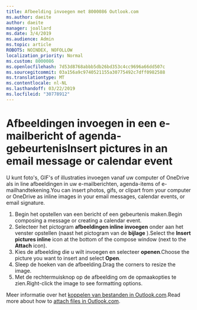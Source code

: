 ```yaml
---
title: Afbeelding invoegen met 8000086 Outlook.com
ms.author: daeite
author: daeite
manager: joallard
ms.date: 3/4/2019
ms.audience: Admin
ms.topic: article
ROBOTS: NOINDEX, NOFOLLOW
localization_priority: Normal
ms.custom: 8000086
ms.openlocfilehash: 7d53d8768abbb5db26bd353c4cc9696a66dd507c
ms.sourcegitcommit: 03a156a9c9740521155a30775492c7dff0982588
ms.translationtype: MT
ms.contentlocale: nl-NL
ms.lasthandoff: 03/22/2019
ms.locfileid: "30778912"
---
```

# <a name="insert-pictures-in-an-email-message-or-calendar-event"></a><span data-ttu-id="2b0e9-102">Afbeeldingen invoegen in een e-mailbericht of agenda-gebeurtenis</span><span class="sxs-lookup"><span data-stu-id="2b0e9-102">Insert pictures in an email message or calendar event</span></span>

<span data-ttu-id="2b0e9-103">U kunt foto's, GIF's of illustraties invoegen vanaf uw computer of OneDrive als in line afbeeldingen in uw e-mailberichten, agenda-items of e-mailhandtekening.</span><span class="sxs-lookup"><span data-stu-id="2b0e9-103">You can insert photos, gifs, or clipart from your computer or OneDrive as inline images in your email messages, calendar events, or email signature.</span></span>

1. <span data-ttu-id="2b0e9-104">Begin het opstellen van een bericht of een gebeurtenis maken.</span><span class="sxs-lookup"><span data-stu-id="2b0e9-104">Begin composing a message or creating a calendar event.</span></span>
2. <span data-ttu-id="2b0e9-105">Selecteer het pictogram **afbeeldingen inline invoegen** onder aan het venster opstellen (naast het pictogram van de **bijlage** ).</span><span class="sxs-lookup"><span data-stu-id="2b0e9-105">Select the **Insert pictures inline** icon at the bottom of the compose window (next to the **Attach** icon).</span></span>
3. <span data-ttu-id="2b0e9-106">Kies de afbeelding die u wilt invoegen en selecteer **openen**.</span><span class="sxs-lookup"><span data-stu-id="2b0e9-106">Choose the picture you want to insert and select **Open**.</span></span>
4. <span data-ttu-id="2b0e9-107">Sleep de hoeken van de afbeelding.</span><span class="sxs-lookup"><span data-stu-id="2b0e9-107">Drag the corners to resize the image.</span></span>
5. <span data-ttu-id="2b0e9-108">Met de rechtermuisknop op de afbeelding om de opmaakopties te zien.</span><span class="sxs-lookup"><span data-stu-id="2b0e9-108">Right-click the image to see formatting options.</span></span>

<span data-ttu-id="2b0e9-109">Meer informatie over het [koppelen van bestanden in Outlook.com](https://support.office.com/article/8d7c1ea7-4e5f-44ce-bb6e-c5fcc92ba9ab).</span><span class="sxs-lookup"><span data-stu-id="2b0e9-109">Read more about how to [attach files in Outlook.com](https://support.office.com/article/8d7c1ea7-4e5f-44ce-bb6e-c5fcc92ba9ab).</span></span>